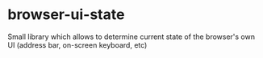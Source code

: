 # browser-ui-state
Small library which allows to determine current state of the browser's own UI (address bar, on-screen keyboard, etc)
